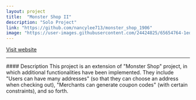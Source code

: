 ```yaml
---
layout: project
title:  "Monster Shop II"
description: "Solo Project"
link: "https://github.com/nancylee713/monster_shop_1906"
image: "https://user-images.githubusercontent.com/24424825/65654764-1ed8d400-dfd7-11e9-87b5-110c2ebb41d6.png"
---
```

[Visit website](https://whispering-reef-00114.herokuapp.com/)

<hr>
#### Description
This project is an extension of "Monster Shop" project, in which additional functionalities have been implemented. They include "Users can have many addresses" (so that they can choose an address when checking out), "Merchants can generate coupon codes" (with certain constraints), and so forth.
